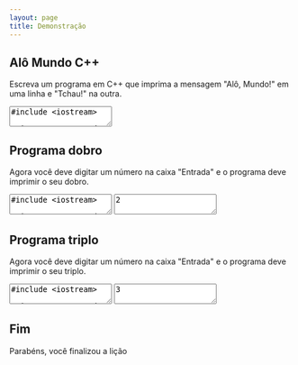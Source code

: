 ```yaml
---
layout: page
title: Demonstração
---
```


## Alô Mundo C++

Escreva um programa em C++ que imprima a mensagem "Alô, Mundo!" em uma linha e "Tchau!" na outra.

<textarea class="code lang-cpp">
#include &lt;iostream&gt;

using namespace std;

int main() {
  cout &lt;&lt; "Alô, Mundo!" &lt;&lt; endl;
  cout &lt;&lt; "Tchau!" &lt;&lt; endl;
  return 0;
}</textarea>

## Programa dobro

Agora você deve digitar um número na caixa "Entrada" e o programa deve imprimir o seu dobro.

<textarea class="code lang-cpp">
#include &lt;iostream&gt;

using namespace std;

int main() {
  int x;
  cin >> x; 
  cout &lt;&lt; "O dobro é " &lt;&lt; (x * 2) &lt;&lt; endl;
  return 0;
}</textarea>

<textarea class="stdin">2</textarea>

## Programa triplo

Agora você deve digitar um número na caixa "Entrada" e o programa deve imprimir o seu triplo.

<textarea class="code lang-cpp">
#include &lt;iostream&gt;

using namespace std;

int main() {
  int x;
  cin >> x; 
  cout &lt;&lt; "O triplo é " &lt;&lt; (x * 3) &lt;&lt; endl;
  return 0;
}</textarea>

<textarea class="stdin">3</textarea>

## Fim

Parabéns, você finalizou a lição

